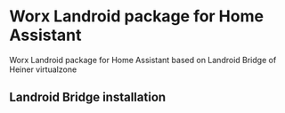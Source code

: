 # Worx Landroid package for Home Assistant
Worx Landroid package for Home Assistant based on Landroid Bridge of Heiner virtualzone
## Landroid Bridge installation
